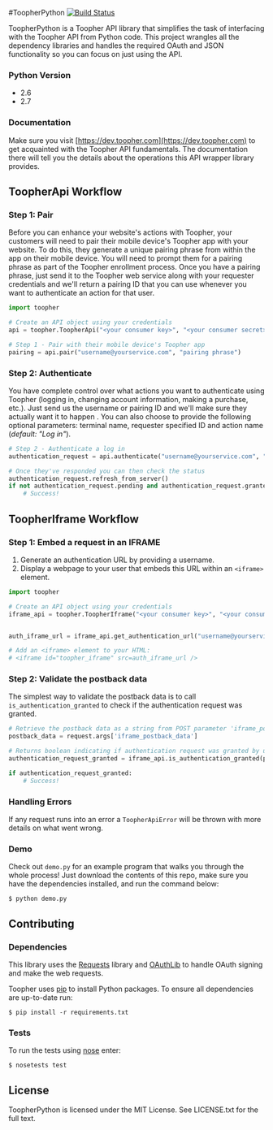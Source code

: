 #ToopherPython [![Build Status](https://travis-ci.org/toopher/toopher-python.png?branch=master)](https://travis-ci.org/toopher/toopher-python)

ToopherPython is a Toopher API library that simplifies the task of interfacing with the Toopher API from Python code.
  This project wrangles all the dependency libraries and handles the required OAuth and JSON functionality so you can
  focus on just using the API.

### Python Version
* 2.6
* 2.7

### Documentation
Make sure you visit [https://dev.toopher.com](https://dev.toopher.com) to get acquainted with the Toopher API fundamentals.  The documentation there will tell you the details about the operations this API wrapper library provides.

## ToopherApi Workflow

### Step 1: Pair
Before you can enhance your website's actions with Toopher, your customers will need to pair their mobile device's Toopher app with your website.  To do this, they generate a unique pairing phrase from within the app on their mobile device.  You will need to prompt them for a pairing phrase as part of the Toopher enrollment process.  Once you have a pairing phrase, just send it to the Toopher web service along with your requester credentials and we'll return a pairing ID that you can use whenever you want to authenticate an action for that user.

```python
import toopher

# Create an API object using your credentials
api = toopher.ToopherApi("<your consumer key>", "<your consumer secret>")

# Step 1 - Pair with their mobile device's Toopher app
pairing = api.pair("username@yourservice.com", "pairing phrase")
```

### Step 2: Authenticate
You have complete control over what actions you want to authenticate using Toopher (logging in, changing account
information, making a purchase, etc.).  Just send us the username or pairing ID and we'll make sure they actually want it to happen
. You can also choose to provide the following optional parameters: terminal name, requester specified ID and
action name (*default: "Log in"*).

```python
# Step 2 - Authenticate a log in
authentication_request = api.authenticate("username@yourservice.com", "terminal name")

# Once they've responded you can then check the status
authentication_request.refresh_from_server()
if not authentication_request.pending and authentication_request.granted:
	# Success!
```

## ToopherIframe Workflow

### Step 1: Embed a request in an IFRAME
1. Generate an authentication URL by providing a username.
2. Display a webpage to your user that embeds this URL within an `<iframe>` element.

```python
import toopher

# Create an API object using your credentials
iframe_api = toopher.ToopherIframe("<your consumer key>", "<your consumer secret>")


auth_iframe_url = iframe_api.get_authentication_url("username@yourservice.com");

# Add an <iframe> element to your HTML:
# <iframe id="toopher_iframe" src=auth_iframe_url />
```

### Step 2: Validate the postback data

The simplest way to validate the postback data is to call `is_authentication_granted` to check if the authentication request was granted.

```python
# Retrieve the postback data as a string from POST parameter 'iframe_postback_data'
postback_data = request.args['iframe_postback_data']

# Returns boolean indicating if authentication request was granted by user
authentication_request_granted = iframe_api.is_authentication_granted(postback_data)

if authentication_request_granted:
    # Success!
```

### Handling Errors
If any request runs into an error a `ToopherApiError` will be thrown with more details on what went wrong.

### Demo
Check out `demo.py` for an example program that walks you through the whole process!  Just download the contents of
this repo, make sure you have the dependencies installed, and run the command below:
```shell
$ python demo.py
```

## Contributing
### Dependencies
This library uses the [Requests](http://docs.python-requests.org/en/latest/) library and [OAuthLib](https://oauthlib.readthedocs.org/en/latest/index.html) to handle OAuth signing and make the web requests.

Toopher uses [pip](https://pypi.python.org/pypi/pip) to install Python packages. To ensure all dependencies are up-to-date run:
```shell
$ pip install -r requirements.txt
```

### Tests
To run the tests using [nose](http://nose.readthedocs.org/en/latest/) enter:
```shell
$ nosetests test
```

## License
ToopherPython is licensed under the MIT License. See LICENSE.txt for the full text.